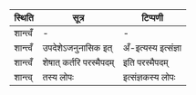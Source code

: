 | स्थिति | सूत्र | टिप्पणी |
| ----- | ------- | ------ |
| शान्त्वँ | - | - |
| शान्त्वँ | उपदेशेऽजनुनासिक इत् | अँ-इत्यस्य इत्संज्ञा |
| शान्त्वँ | शेषात् कर्तरि परस्मैपदम् | इति परस्मैपदम् |
| शान्त्व् | तस्य लोपः | इत्संज्ञकस्य लोपः |
